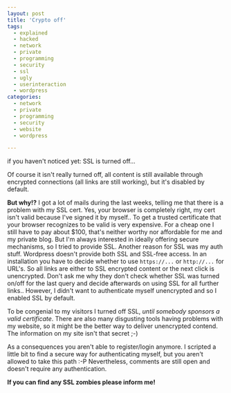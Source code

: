 ```yaml
---
layout: post
title: 'Crypto off'
tags:
  - explained
  - hacked
  - network
  - private
  - programming
  - security
  - ssl
  - ugly
  - userinteraction
  - wordpress
categories:
  - network
  - private
  - programming
  - security
  - website
  - wordpress

---
```


if you haven't noticed yet: SSL is turned off...

Of course it isn't really turned off, all content is still available through encrypted connections (all links are still working), but it's disabled by default.

<strong>But why!?</strong>
I got a lot of mails during the last weeks, telling me that there is a problem with my SSL cert.
Yes, your browser is completely right, my cert isn't valid because I've signed it by myself.. To get a trusted certificate that your browser recognizes to be valid is very expensive. For a cheap one I still have to pay about $100, that's neither worthy nor affordable for me and my private blog. But I'm always interested in ideally offering secure mechanisms, so I tried to provide SSL.
Another reason for SSL was my auth stuff. Wordpress doesn't provide both SSL and SSL-free access. In an installation you have to decide whether to use  `https://...`  or  `http://...`  for URL's. So all links are either to SSL encrypted content or the next click is unencrypted. Don't ask me why they don't check whether SSL was turned on/off for the last query and decide afterwards on using SSL for all further links.. However, I didn't want to authenticate myself unencrypted and so I enabled SSL by default.

To be congenial to my visitors I turned off SSL, <em>until somebody sponsors a valid certificate</em>. There are also many disgusting tools having problems with my website, so it might be the better way to deliver unencrypted contend. The information on my site isn't that secret ;-)

As a consequences you aren't able to register/login anymore. I scripted a little bit to find a secure way for authenticating myself, but you aren't allowed to take this path :-P
Nevertheless, comments are still open and doesn't require any authentication.

<strong>If you can find any SSL zombies please inform me!</strong>
